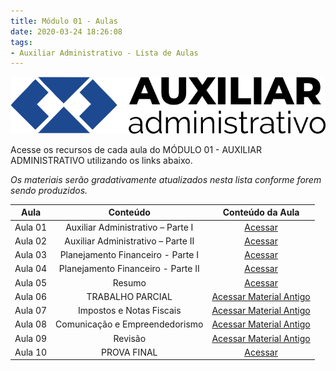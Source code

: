 ```yaml
---
title: Módulo 01 - Aulas
date: 2020-03-24 18:26:08
tags:
- Auxiliar Administrativo - Lista de Aulas
---
```


<img src="../../../assets/media/img/cursos/logo-auxiliar-administrativo-01.png" alt="Auxiliar Administrativo" title="Auxiliar Administrativo" class="img-50  bg-white">

Acesse os recursos de cada aula do MÓDULO 01 - AUXILIAR ADMINISTRATIVO utilizando os links abaixo.

*Os materiais serão gradativamente atualizados nesta lista conforme forem sendo produzidos.*

| Aula    | Conteúdo                            | Conteúdo da Aula |
| :-----: | :-----:                             | :-----:          |
| Aula 01 | Auxiliar Administrativo – Parte I   | [Acessar](../aulas/aula-01) | 
| Aula 02 | Auxiliar Administrativo – Parte II  | [Acessar](../aulas/aula-02) |
| Aula 03 | Planejamento Financeiro - Parte I   | [Acessar](../aulas/aula-03) | 
| Aula 04 | Planejamento Financeiro - Parte II  | [Acessar](../aulas/aula-04) | 
| Aula 05 | Resumo  | [Acessar](../aulas/aula-05) | 
| Aula 06 | TRABALHO PARCIAL                    | <a href="../../../assets/content/administracao/modulo-01/05 - Revisão - Aulas 01 a 05.pdf" target="_blank"><i class="icofont-download"></i> Acessar Material Antigo</a> | 
| Aula 07 | Impostos e Notas Fiscais            | <a href="../../../assets/content/administracao/modulo-01/07 - Resumo - Aula 07.pdf" target="_blank"><i class="icofont-download"></i> Acessar Material Antigo</a> | 
| Aula 08 | Comunicação e Empreendedorismo      | <a href="../../../assets/content/administracao/modulo-01/08 - Resumo - Aula 08.pdf" target="_blank"><i class="icofont-download"></i> Acessar Material Antigo</a>| 
| Aula 09 | Revisão                             | <a href="../../../assets/content/administracao/modulo-01/09 - Revisão - Aulas 01 a 08.pdf" target="_blank"><i class="icofont-download"></i> Acessar Material Antigo</a> | 
| Aula 10 | PROVA FINAL                         | [Acessar](../provas-anteriores) | 